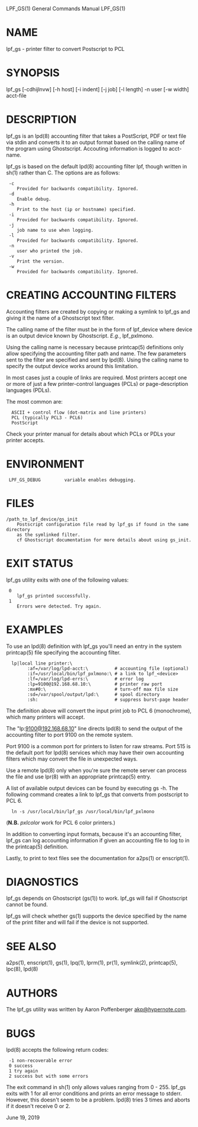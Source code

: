 LPF_GS(1) General Commands Manual LPF_GS(1)

# NAME

lpf_gs - printer filter to convert Postscript to PCL


# SYNOPSIS

lpf_gs [-cdhijlnvw] [-h host] [-i indent] [-j job] [-l length] -n user [-w 
       width] acct-file


# DESCRIPTION

lpf_gs is an lpd(8) accounting filter that takes a PostScript, PDF or
text file via stdin and converts it to an output format based on the
calling name of the program using Ghostscript. Accouting information
is logged to acct-name.

lpf_gs is based on the default lpd(8) accounting filter lpf, though
written in sh(1) rather than C. The options are as follows:

```
 -c
    Provided for backwards compatibility. Ignored.
 -d
    Enable debug.
 -h
    Print to the host (ip or hostname) specified.
 -i
    Provided for backwards compatibility. Ignored.
 -j
    job name to use when logging.
 -l
    Provided for backwards compatibility. Ignored.
 -n
    user who printed the job.
 -v
    Print the version.
 -w
    Provided for backwards compatibility. Ignored.
```

# CREATING ACCOUNTING FILTERS

Accounting filters are created by copying or making a symlink to
lpf_gs and giving it the name of a Ghostscript text filter.

The calling name of the filter must be in the form of lpf_device where
device is an output device known by Ghostscript. *E.g.*, lpf_pxlmono.

Using the calling name is necessary because printcap(5) definitions
only allow specifying the accounting filter path and name. The few
parameters sent to the filter are specified and sent by lpd(8). Using
the calling name to specify the output device works around this
limitation.

In most cases just a couple of links are required. Most printers
accept one or more of just a few printer-control languages (PCLs) or
page-description languages (PDLs).

The most common are:
```
  ASCII + control flow (dot-matrix and line printers)
  PCL (typically PCL3 - PCL6)
  PostScript
```

Check your printer manual for details about which PCLs or PDLs your
printer accepts.


# ENVIRONMENT
     LPF_GS_DEBUG		  variable enables debugging.


# FILES
```
/path_to_lpf_device/gs_init
    Postscript configuration file read by lpf_gs if found in the same directory
    as the symlinked filter.
    cf Ghostscript documentation for more details about using gs_init.
```


# EXIT STATUS

lpf_gs utility exits with one of the following values:

```
 0
    lpf_gs printed successfully.
 1
    Errors were detected. Try again.
```


# EXAMPLES

To use an lpd(8) definition with lpf_gs you'll need an entry in the
system printcap(5) file specifying the accounting filter.

```
  lp|local line printer:\
        :af=/var/log/lpd-acct:\          # accounting file (optional)
        :if=/usr/local/bin/lpf_pxlmono:\ # a link to lpf_<device>
        :lf=/var/log/lpd-errs:\          # error log
        :lp=9100@192.168.68.10:\         # printer raw port
        :mx#0:\                          # turn-off max file size
        :sd=/var/spool/output/lpd:\      # spool directory
        :sh:                             # suppress burst-page header
```

The definition above will convert the input print job to PCL 6
(monochrome), which many printers will accept.

The "lp:9100@192.168.68.10" line directs lpd(8) to send the output of
the accounting filter to port 9100 on the remote system.

Port 9100 is a common port for printers to listen for raw streams.
Port 515 is the default port for lpd(8) services which may have their
own accounting filters which may convert the file in unexpected ways.

Use a remote lpd(8) only when you're sure the remote server can
process the file and use lpr(8) with an appropriate printcap(5) entry.

A list of available output devices can be found by executing gs -h.
The following command creates a link to lpf_gs that converts from
postscript to PCL 6.

```
  ln -s /usr/local/bin/lpf_gs /usr/local/bin/lpf_pxlmono
```

(**N.B.** *pxlcolor* work for PCL 6 color printers.)

In addition to converting input formats, because it's an accounting
filter, lpf_gs can log accounting information if given an accounting
file to log to in the printcap(5) definition.

Lastly, to print to text files see the documentation for a2ps(1) or
enscript(1).


# DIAGNOSTICS

lpf_gs depends on Ghostscript (gs(1)) to work. lpf_gs will fail if
Ghostscript cannot be found.

lpf_gs will check whether gs(1) supports the device specified by the
name of the print filter and will fail if the device is not supported.


# SEE ALSO

a2ps(1), enscript(1), gs(1), lpq(1), lprm(1), pr(1), symlink(2),
printcap(5), lpc(8), lpd(8)


# AUTHORS

The lpf_gs utility was written by Aaron Poffenberger <akp@hypernote.com>.


# BUGS

lpd(8) accepts the following return codes:
```
 -1 non-recoverable error
 0 success
 1 try again
 2 success but with some errors
```

The exit command in sh(1) only allows values ranging from 0 - 255.
lpf_gs exits with 1 for all error conditions and prints an error
message to stderr. However, this doesn't seem to be a problem. lpd(8)
tries 3 times and aborts if it doesn't receive 0 or 2.

June 19, 2019
